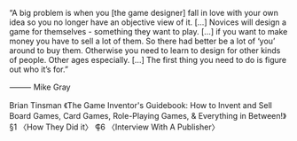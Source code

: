 “A big problem is when you [the game designer] fall in love with your own idea so you no longer have an objective view of it. […] Novices will design a game for themselves - something they want to play. […] if you want to make money you have to sell a lot of them. So there had better be a lot of ‘you’ around to buy them. Otherwise you need to learn to design for other kinds of people. Other ages especially. […] The first thing you need to do is figure out who it’s for.”

⸻ Mike Gray

Brian Tinsman
《The Game Inventor's Guidebook: How to Invent and Sell Board Games, Card Games, Role-Playing Games, & Everything in Between!》
§1 〈How They Did it〉
⸿6 〈Interview With A Publisher〉
